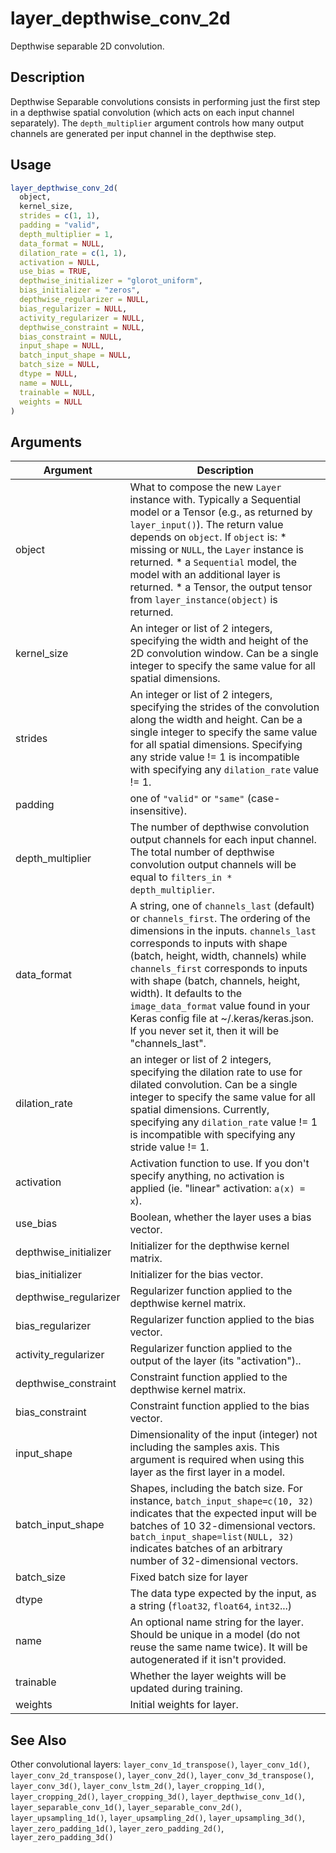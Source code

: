 # layer_depthwise_conv_2d


Depthwise separable 2D convolution.




## Description

Depthwise Separable convolutions consists in performing just the first step
in a depthwise spatial convolution (which acts on each input channel
separately). The ``depth_multiplier`` argument controls how many output
channels are generated per input channel in the depthwise step.





## Usage
```r
layer_depthwise_conv_2d(
  object,
  kernel_size,
  strides = c(1, 1),
  padding = "valid",
  depth_multiplier = 1,
  data_format = NULL,
  dilation_rate = c(1, 1),
  activation = NULL,
  use_bias = TRUE,
  depthwise_initializer = "glorot_uniform",
  bias_initializer = "zeros",
  depthwise_regularizer = NULL,
  bias_regularizer = NULL,
  activity_regularizer = NULL,
  depthwise_constraint = NULL,
  bias_constraint = NULL,
  input_shape = NULL,
  batch_input_shape = NULL,
  batch_size = NULL,
  dtype = NULL,
  name = NULL,
  trainable = NULL,
  weights = NULL
)
```




## Arguments


Argument      |Description
------------- |----------------
object | What to compose the new ``Layer`` instance with. Typically a Sequential model or a Tensor (e.g., as returned by ``layer_input()``). The return value depends on ``object``. If ``object`` is:   *  missing or `NULL`, the `Layer` instance is returned.  *  a `Sequential` model, the model with an additional layer is returned.  *  a Tensor, the output tensor from `layer_instance(object)` is returned.
kernel_size | An integer or list of 2 integers, specifying the width and height of the 2D convolution window. Can be a single integer to specify the same value for all spatial dimensions.
strides | An integer or list of 2 integers, specifying the strides of the convolution along the width and height. Can be a single integer to specify the same value for all spatial dimensions. Specifying any stride value != 1 is incompatible with specifying any ``dilation_rate`` value != 1.
padding | one of ``"valid"`` or ``"same"`` (case-insensitive).
depth_multiplier | The number of depthwise convolution output channels for each input channel. The total number of depthwise convolution output channels will be equal to ``filters_in * depth_multiplier``.
data_format | A string, one of ``channels_last`` (default) or ``channels_first``. The ordering of the dimensions in the inputs. ``channels_last`` corresponds to inputs with shape (batch, height, width, channels) while ``channels_first`` corresponds to inputs with shape (batch, channels, height, width). It defaults to the ``image_data_format`` value found in your Keras config file at ~/.keras/keras.json. If you never set it, then it will be "channels_last".
dilation_rate | an integer or list of 2 integers, specifying the dilation rate to use for dilated convolution. Can be a single integer to specify the same value for all spatial dimensions. Currently, specifying any ``dilation_rate`` value != 1 is incompatible with specifying any stride value != 1.
activation | Activation function to use. If you don't specify anything, no activation is applied (ie. "linear" activation: ``a(x) = x``).
use_bias | Boolean, whether the layer uses a bias vector.
depthwise_initializer | Initializer for the depthwise kernel matrix.
bias_initializer | Initializer for the bias vector.
depthwise_regularizer | Regularizer function applied to the depthwise kernel matrix.
bias_regularizer | Regularizer function applied to the bias vector.
activity_regularizer | Regularizer function applied to the output of the layer (its "activation")..
depthwise_constraint | Constraint function applied to the depthwise kernel matrix.
bias_constraint | Constraint function applied to the bias vector.
input_shape | Dimensionality of the input (integer) not including the samples axis. This argument is required when using this layer as the first layer in a model.
batch_input_shape | Shapes, including the batch size. For instance, ``batch_input_shape=c(10, 32)`` indicates that the expected input will be batches of 10 32-dimensional vectors. ``batch_input_shape=list(NULL, 32)`` indicates batches of an arbitrary number of 32-dimensional vectors.
batch_size | Fixed batch size for layer
dtype | The data type expected by the input, as a string (``float32``, ``float64``, ``int32``...)
name | An optional name string for the layer. Should be unique in a model (do not reuse the same name twice). It will be autogenerated if it isn't provided.
trainable | Whether the layer weights will be updated during training.
weights | Initial weights for layer.







## See Also

Other convolutional layers: 
`layer_conv_1d_transpose()`,
`layer_conv_1d()`,
`layer_conv_2d_transpose()`,
`layer_conv_2d()`,
`layer_conv_3d_transpose()`,
`layer_conv_3d()`,
`layer_conv_lstm_2d()`,
`layer_cropping_1d()`,
`layer_cropping_2d()`,
`layer_cropping_3d()`,
`layer_depthwise_conv_1d()`,
`layer_separable_conv_1d()`,
`layer_separable_conv_2d()`,
`layer_upsampling_1d()`,
`layer_upsampling_2d()`,
`layer_upsampling_3d()`,
`layer_zero_padding_1d()`,
`layer_zero_padding_2d()`,
`layer_zero_padding_3d()`



